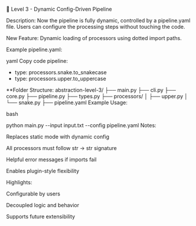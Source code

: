 📁 Level 3 - Dynamic Config-Driven Pipeline

Description:
Now the pipeline is fully dynamic, controlled by a pipeline.yaml file. Users can configure the processing steps without touching the code.

New Feature:
Dynamic loading of processors using dotted import paths.

Example pipeline.yaml:

yaml
Copy code
pipeline:
  - type: processors.snake.to_snakecase
  - type: processors.upper.to_uppercase


**Folder Structure:
abstraction-level-3/
├── main.py
├── cli.py
├── core.py
├── pipeline.py
├── types.py
├── processors/
│   ├── upper.py
│   └── snake.py
├── pipeline.yaml
Example Usage:

bash

python main.py --input input.txt --config pipeline.yaml
Notes:

Replaces static mode with dynamic config

All processors must follow str -> str signature

Helpful error messages if imports fail

Enables plugin-style flexibility

Highlights:

Configurable by users

Decoupled logic and behavior

Supports future extensibility

